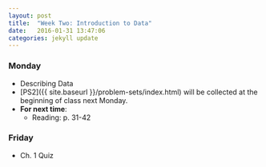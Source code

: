 ```yaml
---
layout: post
title:  "Week Two: Introduction to Data"
date:   2016-01-31 13:47:06
categories: jekyll update
---
```


### Monday
- Describing Data
- [PS2]({{ site.baseurl }}/problem-sets/index.html) will be collected at the beginning of class next Monday.
- **For next time**:
    - Reading: p. 31-42
    
<!--    
### Tuesday
- <a href = "{{ site.baseurl }}/assets/week-02/intro_to_data.html" target = "_blank">Lab 2: Intro to R and RStudio</a>

### Wednesday
- Descriptive vs Inferential Statistics
- Principles of Data Collection
- **For next time**:
    - Reading: p. 13-30
-->

### Friday
- Ch. 1 Quiz
